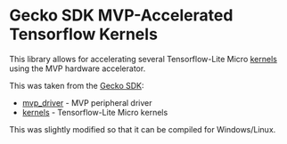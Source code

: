 # Gecko SDK MVP-Accelerated Tensorflow Kernels

This library allows for accelerating several Tensorflow-Lite Micro [kernels](https://github.com/tensorflow/tflite-micro/tree/main/tensorflow/lite/micro/kernels) using the MVP hardware accelerator.

This was taken from the [Gecko SDK](https://github.com/SiliconLabs/gecko_sdk/tree/gsdk_4.0):  
- [mvp_driver](https://github.com/SiliconLabs/gecko_sdk/tree/gsdk_4.0/platform/driver/mvp) - MVP peripheral driver
- [kernels](https://github.com/SiliconLabs/gecko_sdk/tree/gsdk_4.0/util/third_party/tensorflow_extra/siliconlabs) - Tensorflow-Lite Micro kernels

This was slightly modified so that it can be compiled for Windows/Linux.
